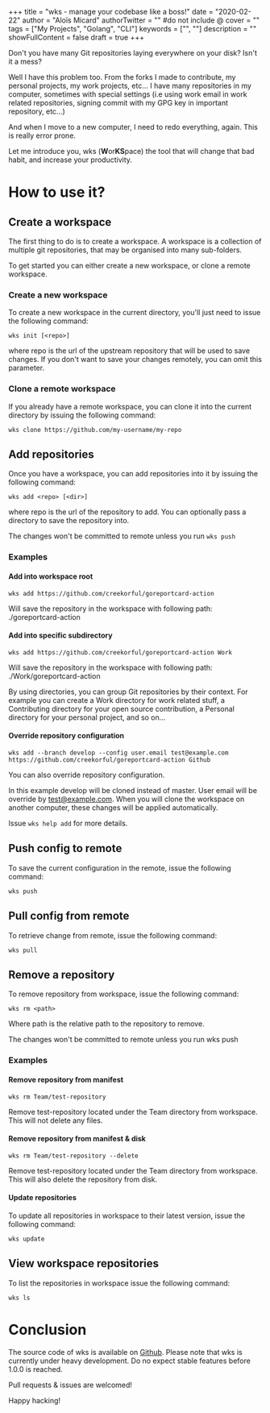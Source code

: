 +++
title = "wks - manage your codebase like a boss!"
date = "2020-02-22"
author = "Aloïs Micard"
authorTwitter = "" #do not include @
cover = ""
tags = ["My Projects", "Golang", "CLI"]
keywords = ["", ""]
description = ""
showFullContent = false
draft = true
+++

Don't you have many Git repositories laying everywhere on your disk? Isn't it a mess?

Well I have this problem too. From the forks I made to contribute, my personal projects, my work projects, etc... I have many repositories in my computer, sometimes with special settings (i.e using work email in work related repositories, signing commit with my GPG key in important repository, etc...)

And when I move to a new computer, I need to redo everything, again. This is really error prone.

Let me introduce you, wks (**W**or**KS**pace) the tool that will change that bad habit, and increase your productivity.

# How to use it?

## Create a workspace

The first thing to do is to create a workspace. A workspace is a collection of multiple git repositories, that may be organised into many sub-folders.

To get started you can either create a new workspace, or clone a remote workspace.

### Create a new workspace

To create a new workspace in the current directory, you'll just need to issue the following command:

```
wks init [<repo>]
```

where repo is the url of the upstream repository that will be used to save changes. If you don't want to save your changes remotely, you can omit this parameter.

### Clone a remote workspace

If you already have a remote workspace, you can clone it into the current directory by issuing the following command:

```
wks clone https://github.com/my-username/my-repo
```

## Add repositories

Once you have a workspace, you can add repositories into it by issuing the following command:

```
wks add <repo> [<dir>]
```

where repo is the url of the repository to add. You can optionally pass a directory to save the repository into.

The changes won't be committed to remote unless you run ``wks push``

### Examples

#### Add into workspace root

```
wks add https://github.com/creekorful/goreportcard-action
```

Will save the repository in the workspace with following path: ./goreportcard-action

#### Add into specific subdirectory

```
wks add https://github.com/creekorful/goreportcard-action Work
```

Will save the repository in the workspace with following path: ./Work/goreportcard-action

By using directories, you can group Git repositories by their context. For example you can create a Work directory for work related stuff, a Contributing directory for your open source contribution, a Personal directory for your personal project, and so on...

#### Override repository configuration

```
wks add --branch develop --config user.email test@example.com https://github.com/creekorful/goreportcard-action Github
```

You can also override repository configuration.

In this example develop will be cloned instead of master.
User email will be override by test@example.com. When you will clone the workspace on another computer, these changes will be applied automatically.

Issue ``wks help add`` for more details.

## Push config to remote

To save the current configuration in the remote, issue the following command:

```
wks push
```

## Pull config from remote

To retrieve change from remote, issue the following command:

```
wks pull
```

## Remove a repository

To remove repository from workspace, issue the following command:

```
wks rm <path>
```

Where path is the relative path to the repository to remove.

The changes won't be committed to remote unless you run wks push

### Examples

#### Remove repository from manifest

```
wks rm Team/test-repository
```

Remove test-repository located under the Team directory from workspace. This will not delete any files.

#### Remove repository from manifest & disk

```
wks rm Team/test-repository --delete
```

Remove test-repository located under the Team directory from workspace. This will also delete the repository from disk.

#### Update repositories

To update all repositories in workspace to their latest version, issue the following command:

```
wks update
```

## View workspace repositories

To list the repositories in workspace issue the following command:

```
wks ls
```

# Conclusion

The source code of wks is available on [Github](https://github.com/creekorful/wks). Please note that wks is currently under heavy development. Do no expect stable features before 1.0.0 is reached.

Pull requests & issues are welcomed!

Happy hacking!
